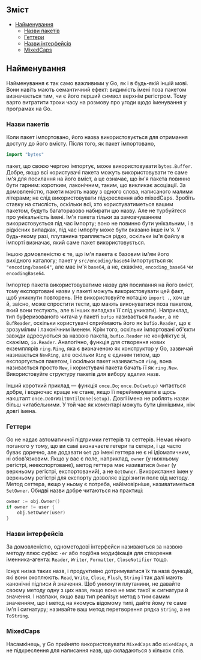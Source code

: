 ## Зміст
- [Найменування](#Найменування)
  - [Назви пакетів](#Назви-пакетів)
  - [Геттери](#Геттери)
  - [Назви інтерфейсів](#Назви-інтерфейсів)
  - [MixedCaps](#MixedCaps)

## Найменування
Найменування є так само важливими у Go, як і в будь-якій іншій мові. Вони навіть мають семантичний ефект: видимість імені поза пакетом визначається тим, чи є його перший символ верхнім регістром. Тому варто витратити трохи часу на розмову про угоди щодо іменування у програмах на Go.

### Назви пакетів
Коли пакет імпортовано, його назва використовується для отримання доступу до його вмісту. Після того, як пакет імпортовано,
```go
import "bytes"
```
пакет, що своєю чергою імпортує, може використовувати `bytes.Buffer`. Добре, якщо всі користувачі пакета можуть використовувати те саме ім'я для посилання на його вміст, а це означає, що ім'я пакета повинно бути гарним: коротким, лаконічним, таким, що викликає асоціації. За домовленістю, пакети мають назву з одного слова, написаного малими літерами; не слід використовувати підкреслення або mixedCaps. Зробіть ставку на стислість, оскільки всі, хто користуватиметься вашим пакетом, будуть багаторазово набирати цю назву. Але не турбуйтеся про унікальність імені. Ім'я пакета тільки за замовчуванням використовується під час імпорту; воно не повинно бути унікальним, і в рідкісних випадках, під час імпорту може бути вказано інше ім'я. У будь-якому разі, плутанина трапляється рідко, оскільки ім'я файлу в імпорті визначає, який саме пакет використовується.

Іншою домовленістю є те, що ім'я пакета є базовим ім'ям його вихідного каталогу; пакет у `src/encoding/base64` імпортується як `"encoding/base64"`, але має ім'я `base64`, а не, скажімо, `encoding_base64` чи `encodingBase64`.

Імпортер пакета використовуватиме назву для посилання на його вміст, тому експортовані назви у пакеті можуть використовувати цей факт, щоб уникнути повторень. (Не використовуйте нотацію `import .`, хоч це й, звісно, може спростити тести, що мають виконуватися поза пакетом, який вони тестують, але в інших випадках її слід уникати). Наприклад, тип буферизованого читача у пакеті `bufio` називається `Reader`, а не `BufReader`, оскільки користувачі сприймають його як `bufio.Reader`, що є зрозумілим і лаконічним іменем. Крім того, оскільки імпортовані об'єкти завжди адресуються за назвою пакета, `bufio.Reader` не конфліктує зі, скажімо, `io.Reader`. Аналогічно, функція для створення нових екземплярів `ring.Ring`, яка є визначеною як конструктор у Go, зазвичай називається `NewRing`, але оскільки `Ring` є єдиним типом, що експортується пакетом, і оскільки пакет називається `ring`, вона називається просто `New`, і користувачі пакета бачать її як `ring.New`. Використовуйте структуру пакетів для вибору вдалих назв.

Інший короткий приклад — функція `once.Do`; `once.Do(setup)` читається добре, і водночас краще не стане, якщо її перейменувати в щось накшталт `once.DoOrWaitUntilDone(setup)`. Довгі імена не роблять назви більш читабельними. У той час як коментарі можуть бути ціннішими, ніж довгі імена.

### Геттери
Go не надає автоматичної підтримки геттерів та сеттерів. Немає нічого поганого у тому, що ви самі визначаєте гетери та сетери, і це часто буває доречно, але додавати `Get` до імені геттера не є ні ідіоматичним, ні обов'язковим. Якщо у вас є поле, наприклад, `owner` (у нижньому регістрі, неекспортоване), метод геттера має називатися `Owner` (у верхньому регістрі, експортований), а не `GetOwner`. Використання імен у верхньому регістрі для експорту дозволяє відрізнити поле від методу. Метод сеттера, якщо у ньому є потреба, найімовірніше, називатиметься `SetOwner`. Обидві назви добре читаються на практиці:
```go
owner := obj.Owner()
if owner != user {
    obj.SetOwner(user)
}
```

### Назви інтерфейсів
За домовленістю, однометодові інтерфейси називаються за назвою методу плюс суфікс `-er` або подібна модифікація для створення іменника-агента: `Reader`, `Writer`, `Formatter`, `CloseNotifier` тощо.

Існує низка таких назв, і продуктивно дотримуватися їх та назв функцій, які вони охоплюють. `Read`, `Write`, `Close`, `Flush`, `String` і так далі мають канонічні підписи й значення. Щоб уникнути плутанини, не давайте своєму методу одну з цих назв, якщо вона не має такої ж сигнатури й значення. І навпаки, якщо ваш тип реалізує метод з тим самим значенням, що і метод на якомусь відомому типі, дайте йому те саме ім'я і сигнатуру; називайте ваш метод перетворення рядка `String`, а не `ToString`.

### MixedCaps
Насамкінець, у Go прийнято використовувати `MixedCaps` або `mixedCaps`, а не підкреслення для написання назв, що складаються з кількох слів.